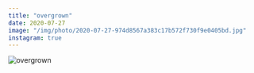 ```yaml
---
title: "overgrown"
date: 2020-07-27
image: "/img/photo/2020-07-27-974d8567a383c17b572f730f9e0405bd.jpg"
instagram: true
---
```


![overgrown](/img/photo/2020-07-27-974d8567a383c17b572f730f9e0405bd.jpg)
